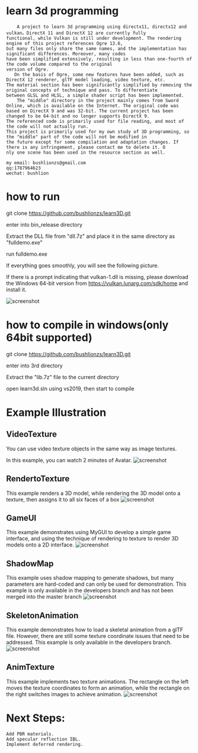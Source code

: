 # learn 3d programming
        A project to learn 3d programming using directx11, directx12 and vulkan。DirectX 11 and DirectX 12 are currently fully
    functional, while Vulkan is still under development. The rendering engine of this project references Ogre 13.6,
    but many files only share the same names, and the implementation has significant differences. Moreover, many codes 
    have been simplified extensively, resulting in less than one-fourth of the code volume compared to the original
    version of Ogre.
       On the basis of Ogre, some new features have been added, such as DirectX 12 renderer, glTF model loading, video texture, etc. 
    The material section has been significantly simplified by removing the original concepts of technique and pass. To differentiate 
    between GLSL and HLSL, a simple shader script has been implemented.
        The "middle" directory in the project mainly comes from Sword Online, which is available on the Internet. The original code was 
    based on DirectX 9 and was 32-bit. The current project has been changed to be 64-bit and no longer supports DirectX 9. 
    The referenced code is primarily used for file reading, and most of the code will not actually run.
    This project is primarily used for my own study of 3D programming, so the "middle" part of the code will not be modified in 
    the future except for some compilation and adaptation changes. If there is any infringement, please contact me to delete it. O
    nly one scene has been used in the resource section as well.
    
    my email: bushlionzs@gmail.com
    qq:1787964623
    wechat: bushlion
# how to run
git clone https://github.com/bushlionzs/learn3D.git

enter into bin_release directory

Extract the DLL file from "dll.7z" and place it in the same directory as "fulldemo.exe"

run fulldemo.exe

If everything goes smoothly, you will see the following picture.

If there is a prompt indicating that vulkan-1.dll is missing, please download the Windows 64-bit version from https://vulkan.lunarg.com/sdk/home and install it.

![screenshot](https://github.com/bushlionzs/learn3D/blob/main/resources/screenshot/fulldemo.jpg)

# how to compile in windows(only 64bit supported)

git clone https://github.com/bushlionzs/learn3D.git

enter into 3rd directory

Extract the "lib.7z" file to the current directory

open learn3d.sln using vs2019, then start to compile

# Example Illustration
## VideoTexture   
   You can use video texture objects in the same way as image textures.
   
   In this example, you can watch 2 minutes of Avatar.
  ![screenshot](https://github.com/bushlionzs/learn3D/blob/main/resources/screenshot/video_texture.jpg)
  
## RendertoTexture   
  This example renders a 3D model, while rendering the 3D model onto a texture, then assigns it to all six faces of a box
  ![screenshot](https://github.com/bushlionzs/learn3D/blob/main/resources/screenshot/rendertotexture.jpg)

## GameUI
  This example demonstrates using MyGUI to develop a simple game interface, and using the technique of rendering to texture to render 3D models onto a 2D interface.
  ![screenshot](https://github.com/bushlionzs/learn3D/blob/main/resources/screenshot/gameui.jpg)
## ShadowMap
  This example uses shadow mapping to generate shadows, but many parameters are hard-coded and can only be used for demonstration. This example is only available in the developers branch and has not been merged into the master branch
  ![screenshot](https://github.com/bushlionzs/learn3D/blob/develop/resources/screenshot/shadowmap.png)
## SkeletonAnimation
  This example demonstrates how to load a skeletal animation from a glTF file. However, there are still some texture coordinate issues that need to be addressed. This example is only available in the developers branch.
  ![screenshot](https://github.com/bushlionzs/learn3D/blob/develop/resources/screenshot/gltf.png)
## AnimTexture   
  This example implements two texture animations. The rectangle on the left moves the texture coordinates to form an animation, while the rectangle on the right    switches images to achieve animation.
  ![screenshot](https://github.com/bushlionzs/learn3D/blob/main/resources/screenshot/animTexture.jpg)
  
# Next Steps:
    Add PBR materials.
    Add specular reflection IBL.
    Implement deferred rendering.
